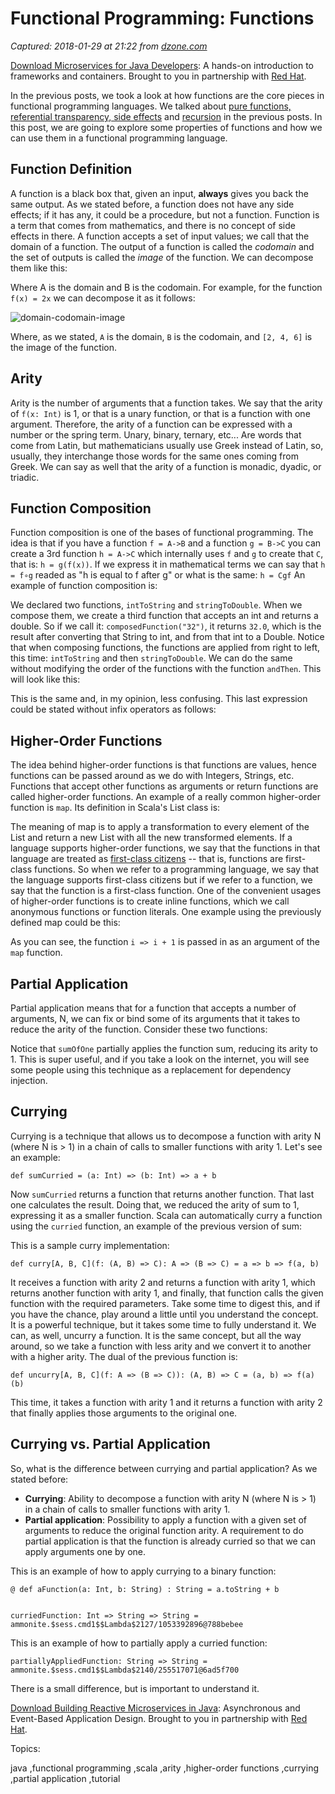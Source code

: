 # Functional Programming: Functions

_Captured: 2018-01-29 at 21:22 from [dzone.com](https://dzone.com/articles/functional-programming-functions?edition=358101&utm_source=Daily%20Digest&utm_medium=email&utm_campaign=Daily%20Digest%202018-01-29)_

[Download Microservices for Java Developers](https://dzone.com/go?i=202129&u=https%3A%2F%2Fdzone.com%2Fasset%2Fdownload%2F157034): A hands-on introduction to frameworks and containers. Brought to you in partnership with [Red Hat](https://dzone.com/go?i=202129&u=https%3A%2F%2Fdzone.com%2Fasset%2Fdownload%2F157034).

In the previous posts, we took a look at how functions are the core pieces in functional programming languages. We talked about [pure functions, referential transparency, side effects](https://dzone.com/articles/side-effects-1) and [recursion](https://dzone.com/articles/functional-programming-recursion) in the previous posts. In this post, we are going to explore some properties of functions and how we can use them in a functional programming language.

## Function Definition

A function is a black box that, given an input, **always** gives you back the same output. As we stated before, a function does not have any side effects; if it has any, it could be a procedure, but not a function. Function is a term that comes from mathematics, and there is no concept of side effects in there. A function accepts a set of input values; we call that the domain of a function. The output of a function is called the _codomain_ and the set of outputs is called the _image_ of the function. We can decompose them like this:

Where A is the domain and B is the codomain. For example, for the function `f(x) = 2x` we can decompose it as it follows:

![domain-codomain-image](https://codurance.com/assets/custom/img/blog/2018-01-18-functions/diagram.png)

Where, as we stated, `A` is the domain, `B` is the codomain, and `[2, 4, 6]` is the image of the function.

## Arity

Arity is the number of arguments that a function takes. We say that the arity of `f(x: Int)` is 1, or that is a unary function, or that is a function with one argument. Therefore, the arity of a function can be expressed with a number or the spring term. Unary, binary, ternary, etc... Are words that come from Latin, but mathematicians usually use Greek instead of Latin, so, usually, they interchange those words for the same ones coming from Greek. We can say as well that the arity of a function is monadic, dyadic, or triadic.

## Function Composition

Function composition is one of the bases of functional programming. The idea is that if you have a function `f = A->B` and a function `g = B->C` you can create a 3rd function `h = A->C` which internally uses `f` and `g` to create that `C`, that is: `h = g(f(x))`. If we express it in mathematical terms we can say that `h = f∘g` readed as "h is equal to f after g" or what is the same: `h = Cgf` An example of function composition is:

We declared two functions, `intToString` and `stringToDouble`. When we compose them, we create a third function that accepts an int and returns a double. So if we call it: `composedFunction("32")`, it returns `32.0`, which is the result after converting that String to int, and from that int to a Double. Notice that when composing functions, the functions are applied from right to left, this time: `intToString` and then `stringToDouble`. We can do the same without modifying the order of the functions with the function `andThen`. This will look like this:

This is the same and, in my opinion, less confusing. This last expression could be stated without infix operators as follows:

## Higher-Order Functions

The idea behind higher-order functions is that functions are values, hence functions can be passed around as we do with Integers, Strings, etc. Functions that accept other functions as arguments or return functions are called higher-order functions. An example of a really common higher-order function is `map`. Its definition in Scala's List class is:

The meaning of map is to apply a transformation to every element of the List and return a new List with all the new transformed elements. If a language supports higher-order functions, we say that the functions in that language are treated as [first-class citizens](https://en.wikipedia.org/wiki/First-class_citizen) -- that is, functions are first-class functions. So when we refer to a programming language, we say that the language supports first-class citizens but if we refer to a function, we say that the function is a first-class function. One of the convenient usages of higher-order functions is to create inline functions, which we call anonymous functions or function literals. One example using the previously defined map could be this:

As you can see, the function `i => i + 1` is passed in as an argument of the `map` function.

## Partial Application

Partial application means that for a function that accepts a number of arguments, N, we can fix or bind some of its arguments that it takes to reduce the arity of the function. Consider these two functions:

Notice that `sumOfOne` partially applies the function sum, reducing its arity to 1. This is super useful, and if you take a look on the internet, you will see some people using this technique as a replacement for dependency injection.

## Currying

Currying is a technique that allows us to decompose a function with arity N (where N is > 1) in a chain of calls to smaller functions with arity 1. Let's see an example:
    
    
    def sumCurried = (a: Int) => (b: Int) => a + b

Now `sumCurried` returns a function that returns another function. That last one calculates the result. Doing that, we reduced the arity of sum to 1, expressing it as a smaller function. Scala can automatically curry a function using the `curried` function, an example of the previous version of sum:

This is a sample curry implementation:
    
    
    def curry[A, B, C](f: (A, B) => C): A => (B => C) = a => b => f(a, b)

It receives a function with arity 2 and returns a function with arity 1, which returns another function with arity 1, and finally, that function calls the given function with the required parameters. Take some time to digest this, and if you have the chance, play around a little until you understand the concept. It is a powerful technique, but it takes some time to fully understand it. We can, as well, uncurry a function. It is the same concept, but all the way around, so we take a function with less arity and we convert it to another with a higher arity. The dual of the previous function is:
    
    
    def uncurry[A, B, C](f: A => (B => C)): (A, B) => C = (a, b) => f(a)(b)

This time, it takes a function with arity 1 and it returns a function with arity 2 that finally applies those arguments to the original one.

## Currying vs. Partial Application

So, what is the difference between currying and partial application? As we stated before:

  * **Currying**: Ability to decompose a function with arity N (where N is > 1) in a chain of calls to smaller functions with arity 1.
  * **Partial application**: Possibility to apply a function with a given set of arguments to reduce the original function arity. A requirement to do partial application is that the function is already curried so that we can apply arguments one by one.

This is an example of how to apply currying to a binary function:
    
    
    @ def aFunction(a: Int, b: String) : String = a.toString + b 
    
    
    curriedFunction: Int => String => String = ammonite.$sess.cmd1$$Lambda$2127/1053392896@788bebee

This is an example of how to partially apply a curried function:
    
    
    partiallyAppliedFunction: String => String = ammonite.$sess.cmd1$$Lambda$2140/255517071@6ad5f700

There is a small difference, but is important to understand it.

[Download Building Reactive Microservices in Java](https://dzone.com/go?i=219225&u=https%3A%2F%2Fdzone.com%2Fasset%2Fdownload%2F166031): Asynchronous and Event-Based Application Design. Brought to you in partnership with [Red Hat](https://dzone.com/go?i=219225&u=https%3A%2F%2Fdzone.com%2Fasset%2Fdownload%2F166031).

Topics:

java ,functional programming ,scala ,arity ,higher-order functions ,currying ,partial application ,tutorial
